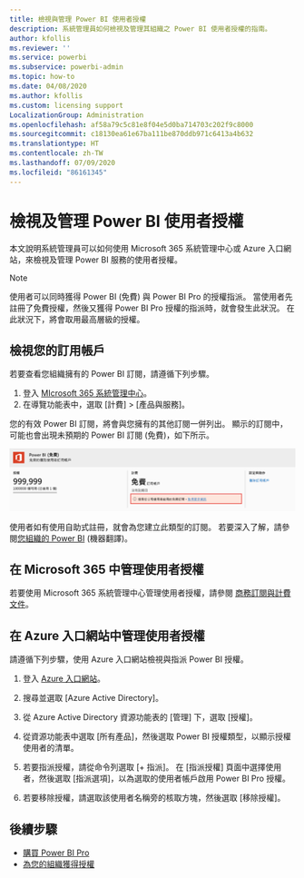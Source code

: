 ```yaml
---
title: 檢視與管理 Power BI 使用者授權
description: 系統管理員如何檢視及管理其組織之 Power BI 使用者授權的指南。
author: kfollis
ms.reviewer: ''
ms.service: powerbi
ms.subservice: powerbi-admin
ms.topic: how-to
ms.date: 04/08/2020
ms.author: kfollis
ms.custom: licensing support
LocalizationGroup: Administration
ms.openlocfilehash: af58a79c5c81e8f04e5d0ba714703c202f9c8000
ms.sourcegitcommit: c18130ea61e67ba111be870ddb971c6413a4b632
ms.translationtype: HT
ms.contentlocale: zh-TW
ms.lasthandoff: 07/09/2020
ms.locfileid: "86161345"
---
```

# <a name="view-and-manage-power-bi-user-licenses"></a>檢視及管理 Power BI 使用者授權

本文說明系統管理員可以如何使用 Microsoft 365 系統管理中心或 Azure 入口網站，來檢視及管理 Power BI 服務的使用者授權。

> [!NOTE]
>
>使用者可以同時獲得 Power BI (免費) 與 Power BI Pro 的授權指派。 當使用者先註冊了免費授權，然後又獲得 Power BI Pro 授權的指派時，就會發生此狀況。 在此狀況下，將會取用最高層級的授權。
>

## <a name="view-your-subscriptions"></a>檢視您的訂用帳戶

若要查看您組織擁有的 Power BI 訂閱，請遵循下列步驟。

1. 登入 [MIcrosoft 365 系統管理中心](https://admin.microsoft.com)。
2. 在導覽功能表中，選取 [計費]  >  [產品與服務]。

您的有效 Power BI 訂閱，將會與您擁有的其他訂閱一併列出。 顯示的訂閱中，可能也會出現未預期的 Power BI 訂閱 (免費)，如下所示。

  ![Power BI 訂閱的螢幕擷取畫面，其中顯示免費的訂閱。](media/service-admin-manage-licenses/power-bi-free-user-activated.png)

使用者如有使用自助式註冊，就會為您建立此類型的訂閱。 若要深入了解，請參閱[您組織的 Power BI](https://docs.microsoft.com/microsoft-365/admin/misc/power-bi-in-your-organization?view=o365-worldwide) (機器翻譯)。

## <a name="manage-user-licenses-in-microsoft-365"></a>在 Microsoft 365 中管理使用者授權

若要使用 Microsoft 365 系統管理中心管理使用者授權，請參閱 [商務訂閱與計費文件](https://docs.microsoft.com/microsoft-365/commerce/?view=o365-worldwide)。

## <a name="manage-user-licenses-in-azure-portal"></a>在 Azure 入口網站中管理使用者授權

請遵循下列步驟，使用 Azure 入口網站檢視與指派 Power BI 授權。

1. 登入 [Azure 入口網站](https://portal.azure.com)。

2. 搜尋並選取 [Azure Active Directory]。

3. 從 Azure Active Directory 資源功能表的 [管理] 下，選取 [授權]。

4. 從資源功能表中選取 [所有產品]，然後選取 Power BI 授權類型，以顯示授權使用者的清單。

5. 若要指派授權，請從命令列選取 [+ 指派]。 在 [指派授權] 頁面中選擇使用者，然後選取 [指派選項]，以為選取的使用者帳戶啟用 Power BI Pro 授權。

6. 若要移除授權，請選取該使用者名稱旁的核取方塊，然後選取 [移除授權]。

## <a name="next-steps"></a>後續步驟

- [購買 Power BI Pro](service-admin-purchasing-power-bi-pro.md)
- [為您的組織獲得授權](service-admin-licensing-organization.md)
